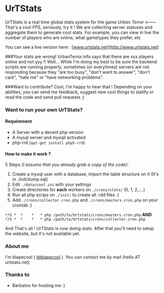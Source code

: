 UrTStats
========

UrTStats is a real time global stats system for the game _Urban Terror_ <--- That's a cool FPS, seriously, try it !
We are collecting server statuses and aggregate them to generate cool stats. For example, you can view in live the number of players who are online, what gametypes they prefer, etc

You can see a live version here : [www.urtstats.net](http://www.urtstats.net)

###Your stats are wrong! UrbanTerror.info says that there are xxx players online and not yyy !!
Well... While I'm doing my best to be sure the backend scripts are running properly, sometimes (or everytimes) servers are not responding because they "are too busy", "don't want to answer", "don't care", "hate me" or "have networking problems".

###Want to contribute?
Cool, I'm happy to hear that ! Depending on your abilities, you can send me feedback, suggest new cool things to statify or read the code and send pull requests ;)

### Want to run your own UrTStats?
#### Requirement 
* A Server with a decent php version
* A mysql server and mysqli activated
* php-rrd (`apt-get install php5-rrd`)

#### How to make it work ?
5 Steps _(I assume that you already grab a copy of the code)_:

1. Create a mysql user with a database, import the table structure on it (It's in ./init/dump.sql)
2. Edit `./data/conf.ini` with your settings
3. Create directories for **each** workers on `./crons/slots/` (0, 1, 2,....)
4. Run all php scrips on `./init/` to create all .rdd files :)
5. Add `./crons/collector.cron.php` and `./crons/masters.cron.php` on your crontab :)

`*/5 *  *    *   * php /path/to/Urtstats/crons/masters.cron.php` **AND**
`*/5 *  *    *   * php /path/to/Urtstats/crons/collector.cron.php`

And That's all ! UrTStats is now doing stats. After that you'll need to setup the website, but it's not available yet.

### About me 
I'm blapecool ( [@blapecool](http://www.twitter.com/blapecool) ). 
You can contact me by mail (hello AT urtstats.net)

### Thanks to
* Barbatos for hosting me :)
